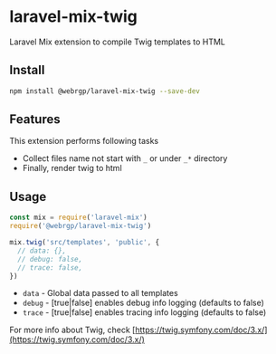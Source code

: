 # laravel-mix-twig

Laravel Mix extension to compile Twig templates to HTML

## Install

```bash
npm install @webrgp/laravel-mix-twig --save-dev
```

## Features

This extension performs following tasks

- Collect files name not start with `_` or under `_*` directory
- Finally, render twig to html

## Usage

```javascript
const mix = require('laravel-mix')
require('@webrgp/laravel-mix-twig')

mix.twig('src/templates', 'public', {
  // data: {},
  // debug: false,
  // trace: false,
})
```

- `data` - Global data passed to all templates
- `debug` - [true|false] enables debug info logging (defaults to false)
- `trace` - [true|false] enables tracing info logging (defaults to false)

For more info about Twig, check [https://twig.symfony.com/doc/3.x/](https://twig.symfony.com/doc/3.x/)
